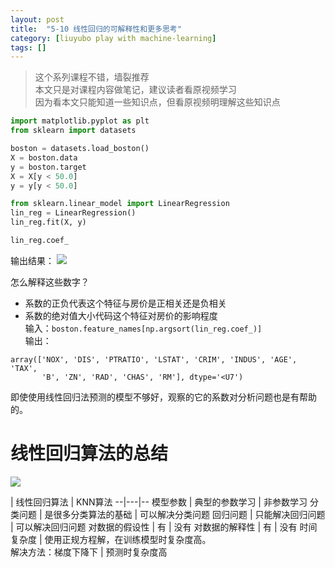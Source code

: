 ```yaml
---
layout: post
title:  "5-10 线性回归的可解释性和更多思考"
category: [liuyubo play with machine-learning]
tags: []
---
```


> 这个系列课程不错，墙裂推荐  
> 本文只是对课程内容做笔记，建议读者看原视频学习  
> 因为看本文只能知道一些知识点，但看原视频明理解这些知识点  

```python
import matplotlib.pyplot as plt
from sklearn import datasets

boston = datasets.load_boston()
X = boston.data
y = boston.target
X = X[y < 50.0]
y = y[y < 50.0]

from sklearn.linear_model import LinearRegression
lin_reg = LinearRegression()
lin_reg.fit(X, y)

lin_reg.coef_
```

输出结果：
![](http://windmissing.github.io/images/2019/65.png)

怎么解释这些数字？

<!-- more -->

- 系数的正负代表这个特征与房价是正相关还是负相关  
- 系数的绝对值大小代码这个特征对房价的影响程度  
输入：`boston.feature_names[np.argsort(lin_reg.coef_)]`  
输出：
```
array(['NOX', 'DIS', 'PTRATIO', 'LSTAT', 'CRIM', 'INDUS', 'AGE', 'TAX',
       'B', 'ZN', 'RAD', 'CHAS', 'RM'], dtype='<U7')
```

即使使用线性回归法预测的模型不够好，观察的它的系数对分析问题也是有帮助的。

# 线性回归算法的总结

![](http://windmissing.github.io/images/2019/65.png)

  | 线性回归算法  | KNN算法
--|---|--
模型参数  | 典型的参数学习  | 非参数学习
分类问题  | 是很多分类算法的基础  | 可以解决分类问题
回归问题  | 只能解决回归问题  | 可以解决回归问题
对数据的假设性  | 有  |  没有
对数据的解释性  | 有  |  没有
时间复杂度  | 使用正规方程解，在训练模型时复杂度高。<br>解决方法：梯度下降下  | 预测时复杂度高 
